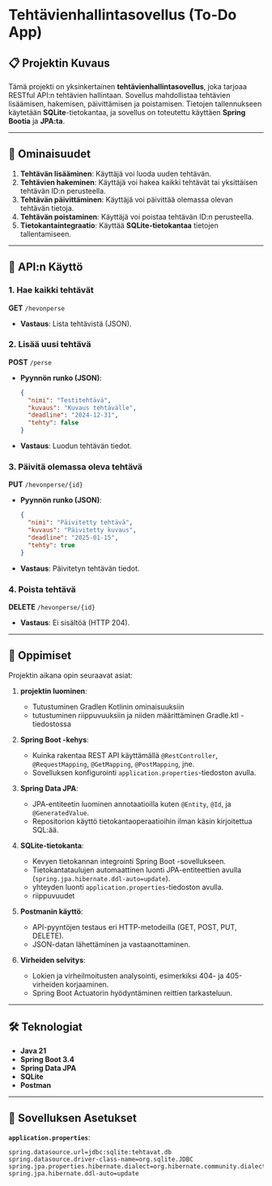 # Tehtävienhallintasovellus (To-Do App)

## 📋 Projektin Kuvaus

Tämä projekti on yksinkertainen **tehtävienhallintasovellus**, joka tarjoaa RESTful API:n tehtävien hallintaan. Sovellus mahdollistaa tehtävien lisäämisen, hakemisen, päivittämisen ja poistamisen. Tietojen tallennukseen käytetään **SQLite**-tietokantaa, ja sovellus on toteutettu käyttäen **Spring Bootia** ja **JPA:ta**.

---

## 🎯 Ominaisuudet

1. **Tehtävän lisääminen**: Käyttäjä voi luoda uuden tehtävän.
2. **Tehtävien hakeminen**: Käyttäjä voi hakea kaikki tehtävät tai yksittäisen tehtävän ID:n perusteella.
3. **Tehtävän päivittäminen**: Käyttäjä voi päivittää olemassa olevan tehtävän tietoja.
4. **Tehtävän poistaminen**: Käyttäjä voi poistaa tehtävän ID:n perusteella.
5. **Tietokantaintegraatio**: Käyttää **SQLite-tietokantaa** tietojen tallentamiseen.

---

## 🚀 API:n Käyttö

### 1. Hae kaikki tehtävät
**GET** `/hevonperse`
- **Vastaus**: Lista tehtävistä (JSON).

### 2. Lisää uusi tehtävä
**POST** `/perse`
- **Pyynnön runko (JSON)**:
    ```json
    {
      "nimi": "Testitehtävä",
      "kuvaus": "Kuvaus tehtävälle",
      "deadline": "2024-12-31",
      "tehty": false
    }
    ```
- **Vastaus**: Luodun tehtävän tiedot.

### 3. Päivitä olemassa oleva tehtävä
**PUT** `/hevonperse/{id}`
- **Pyynnön runko (JSON)**:
    ```json
    {
      "nimi": "Päivitetty tehtävä",
      "kuvaus": "Päivitetty kuvaus",
      "deadline": "2025-01-15",
      "tehty": true
    }
    ```
- **Vastaus**: Päivitetyn tehtävän tiedot.

### 4. Poista tehtävä
**DELETE** `/hevonperse/{id}`
- **Vastaus**: Ei sisältöä (HTTP 204).

---

## 🧠 Oppimiset

Projektin aikana opin seuraavat asiat:

1. **projektin luominen**:
   - Tutustuminen Gradlen Kotlinin ominaisuuksiin
   - tutustuminen riippuvuuksiin ja niiden määrittäminen Gradle.ktl -tiedostossa

2. **Spring Boot -kehys**:
   - Kuinka rakentaa REST API käyttämällä `@RestController`, `@RequestMapping`, `@GetMapping`, `@PostMapping`, jne.
   - Sovelluksen konfigurointi `application.properties`-tiedoston avulla.

3. **Spring Data JPA**:
   - JPA-entiteetin luominen annotaatioilla kuten `@Entity`, `@Id`, ja `@GeneratedValue`.
   - Repositorion käyttö tietokantaoperaatioihin ilman käsin kirjoitettua SQL:ää.

4. **SQLite-tietokanta**:
   - Kevyen tietokannan integrointi Spring Boot -sovellukseen.
   - Tietokantataulujen automaattinen luonti JPA-entiteettien avulla (`spring.jpa.hibernate.ddl-auto=update`).
   - yhteyden luonti `application.properties`-tiedoston avulla.
   - riippuvuudet

5. **Postmanin käyttö**:
   - API-pyyntöjen testaus eri HTTP-metodeilla (GET, POST, PUT, DELETE).
   - JSON-datan lähettäminen ja vastaanottaminen.

6. **Virheiden selvitys**:
   - Lokien ja virheilmoitusten analysointi, esimerkiksi 404- ja 405-virheiden korjaaminen.
   - Spring Boot Actuatorin hyödyntäminen reittien tarkasteluun.

---

## 🛠️ Teknologiat

- **Java 21**
- **Spring Boot 3.4**
- **Spring Data JPA**
- **SQLite**
- **Postman**

---

## 📂 Sovelluksen Asetukset

**`application.properties`**:
```properties
spring.datasource.url=jdbc:sqlite:tehtavat.db
spring.datasource.driver-class-name=org.sqlite.JDBC
spring.jpa.properties.hibernate.dialect=org.hibernate.community.dialect.SQLiteDialect
spring.jpa.hibernate.ddl-auto=update
